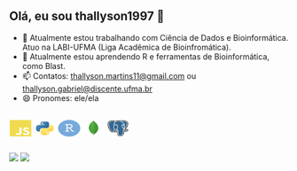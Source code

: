 ## Olá, eu sou thallyson1997 👋

- 🔭 Atualmente estou trabalhando com Ciência de Dados e Bioinformática. Atuo na LABI-UFMA (Liga Acadêmica de Bioinfromática).
- 🌱 Atualmente estou aprendendo R e ferramentas de Bioinformática, como Blast.
- 📫 Contatos: thallyson.martins11@gmail.com ou thallyson.gabriel@discente.ufma.br
- 😄 Pronomes: ele/ela

<div style="display: inline_block"><br>
  <img align="center" alt="Thal-javascript" height="30" width="40" src="https://raw.githubusercontent.com/devicons/devicon/master/icons/javascript/javascript-plain.svg">
  <img align="center" alt="Thal-python" height="30" width="40" src="https://raw.githubusercontent.com/devicons/devicon/master/icons/python/python-original.svg">
  <img align="center" alt="Thal-rstudio" height="30" width="40" src="https://raw.githubusercontent.com/devicons/devicon/master/icons/rstudio/rstudio-original.svg">
  <img align="center" alt="Thal-mongoDB" height="30" width="40" src="https://raw.githubusercontent.com/devicons/devicon/master/icons/mongodb/mongodb-original.svg">
  <img align="center" alt="Thal-postgresql" height="30" width="40" src="https://raw.githubusercontent.com/devicons/devicon/master/icons/postgresql/postgresql-original.svg">
</div>

##
<div> 
  <a href = "thallyson.martins11@gmail.com"><img src="https://img.shields.io/badge/-Gmail-%23333?style=for-the-badge&logo=gmail&logoColor=white" target="_blank"></a>
  <a href="https://www.linkedin.com/in/thallyson-gabriel-55493b13b/" target="_blank"><img src="https://img.shields.io/badge/-LinkedIn-%230077B5?style=for-the-badge&logo=linkedin&logoColor=white" target="_blank"></a> 
  
</div>
